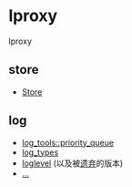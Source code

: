 # lproxy

lproxy

## store

* [Store](./store/store.md)

## log

* [log_tools::priority_queue](./log/priority_queue.md)
* [log_types](./log/log_types.md)
* [loglevel](./log/loglevel.md) (以及被[遗弃](./log/loglevel.old.md)的版本)
* [...](.)
